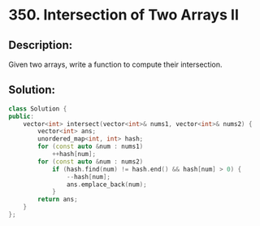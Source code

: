 # 350. Intersection of Two Arrays II

## Description:

Given two arrays, write a function to compute their intersection.

## Solution:

```c++
class Solution {
public:
    vector<int> intersect(vector<int>& nums1, vector<int>& nums2) {
        vector<int> ans;
        unordered_map<int, int> hash;
        for (const auto &num : nums1)
            ++hash[num];
        for (const auto &num : nums2)
            if (hash.find(num) != hash.end() && hash[num] > 0) {
                --hash[num];
                ans.emplace_back(num);
            }
        return ans;
    }
};
```

<!-- remark：

-  -->
